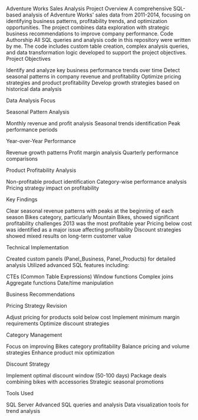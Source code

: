 Adventure Works Sales Analysis Project
Overview
A comprehensive SQL-based analysis of Adventure Works' sales data from 2011-2014, focusing on identifying business patterns, profitability trends, and optimization opportunities. The project combines data exploration with strategic business recommendations to improve company performance.
Code Authorship
All SQL queries and analysis code in this repository were written by me. The code includes custom table creation, complex analysis queries, and data transformation logic developed to support the project objectives.
Project Objectives

Identify and analyze key business performance trends over time
Detect seasonal patterns in company revenue and profitability
Optimize pricing strategies and product profitability
Develop growth strategies based on historical data analysis

Data Analysis Focus

Seasonal Pattern Analysis

Monthly revenue and profit analysis
Seasonal trends identification
Peak performance periods


Year-over-Year Performance

Revenue growth patterns
Profit margin analysis
Quarterly performance comparisons


Product Profitability Analysis

Non-profitable product identification
Category-wise performance analysis
Pricing strategy impact on profitability



Key Findings

Clear seasonal revenue patterns with peaks at the beginning of each season
Bikes category, particularly Mountain Bikes, showed significant profitability challenges
2013 was the most profitable year
Pricing below cost was identified as a major issue affecting profitability
Discount strategies showed mixed results on long-term customer value

Technical Implementation

Created custom panels (Panel_Business, Panel_Products) for detailed analysis
Utilized advanced SQL features including:

CTEs (Common Table Expressions)
Window functions
Complex joins
Aggregate functions
Date/time manipulation



Business Recommendations

Pricing Strategy Revision

Adjust pricing for products sold below cost
Implement minimum margin requirements
Optimize discount strategies


Category Management

Focus on improving Bikes category profitability
Balance pricing and volume strategies
Enhance product mix optimization


Discount Strategy

Implement optimal discount window (50-100 days)
Package deals combining bikes with accessories
Strategic seasonal promotions



Tools Used

SQL Server
Advanced SQL queries and analysis
Data visualization tools for trend analysis
